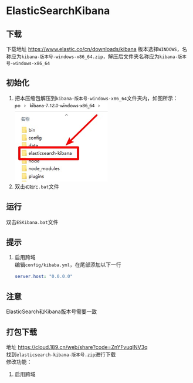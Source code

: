 # ElasticSearchKibana

## 下载
下载地址 https://www.elastic.co/cn/downloads/kibana 版本选择`WINDOWS`，名称应为`kibana-版本号-windows-x86_64.zip`，解压后文件夹名称应为`kibana-版本号-windows-x86_64`

## 初始化
1. 把本压缩包解压到`kibana-版本号-windows-x86_64`文件夹内，如图所示：  
![初始化示例](img/初始化示例.jpg)
2. 双击`初始化.bat`文件

## 运行
双击`ESKibana.bat`文件

## 提示
1. 启用跨域  
   编辑`config/kibaba.yml`，在尾部添加以下一行
   ```yml
   server.host: "0.0.0.0"
   ```

## 注意
ElasticSearch和Kibana版本号需要一致

## 打包下载
地址 https://cloud.189.cn/web/share?code=ZnYFvuqINV3q  
找到`elasticsearch-kibana-版本号.zip`进行下载  
修改功能：
1. 启用跨域

